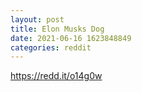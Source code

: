 ```yaml
--- 
layout: post 
title: Elon Musks Dog 
date: 2021-06-16 1623848849 
categories: reddit 
--- 
```

https://redd.it/o14g0w